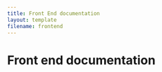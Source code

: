 ```yaml
---
title: Front End documentation
layout: template
filename: frontend
---
```


# Front end documentation
